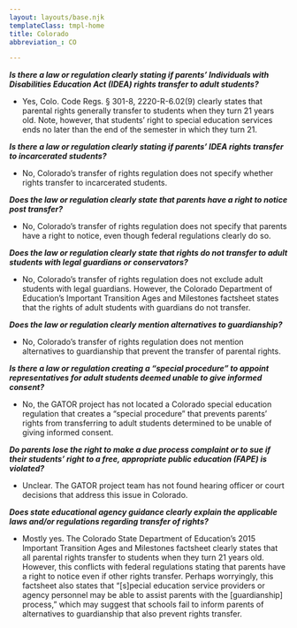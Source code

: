 ```yaml
---
layout: layouts/base.njk
templateClass: tmpl-home
title: Colorado
abbreviation_: CO

---
```

**_Is there a law or regulation clearly stating if parents’ Individuals with Disabilities Education Act (IDEA) rights transfer to adult students?_**

* Yes, Colo. Code Regs. § 301-8, 2220-R-6.02(9) clearly states that parental rights generally transfer to students when they turn 21 years old. Note, however, that students’ right to special education services ends no later than the end of the semester in which they turn 21.

**_Is there a law or regulation clearly stating if parents’ IDEA rights transfer to incarcerated students?_**

* No, Colorado’s transfer of rights regulation does not specify whether rights transfer to incarcerated students.

**_Does the law or regulation clearly state that parents have a right to notice post transfer?_**

* No, Colorado’s transfer of rights regulation does not specify that parents have a right to notice, even though federal regulations clearly do so.

**_Does the law or regulation clearly state that rights do not transfer to adult students with legal guardians or conservators?_**

* No, Colorado’s transfer of rights regulation does not exclude adult students with legal guardians. However, the Colorado Department of Education’s Important Transition Ages and Milestones factsheet states that the rights of adult students with guardians do not transfer.

**_Does the law or regulation clearly mention alternatives to guardianship?_**

* No, Colorado’s transfer of rights regulation does not mention alternatives to guardianship that prevent the transfer of parental rights.

**_Is there a law or regulation creating a “special procedure” to appoint representatives for adult students deemed unable to give informed consent?_**

* No, the GATOR project has not located a Colorado special education regulation that creates a “special procedure” that prevents parents’ rights from transferring to adult students determined to be unable of giving informed consent.

**_Do parents lose the right to make a due process complaint or to sue if their students’ right to a free, appropriate public education (FAPE) is violated?_**

* Unclear. The GATOR project team has not found hearing officer or court decisions that address this issue in Colorado.

**_Does state educational agency guidance clearly explain the applicable laws and/or regulations regarding transfer of rights?_**

* Mostly yes. The Colorado State Department of Education’s 2015 Important Transition Ages and Milestones factsheet clearly states that all parental rights transfer to students when they turn 21 years old. However, this conflicts with federal regulations stating that parents have a right to notice even if other rights transfer. Perhaps worryingly, this factsheet also states that “\[s\]pecial education service providers or agency personnel may be able to assist parents with the \[guardianship\] process,” which may suggest that schools fail to inform parents of alternatives to guardianship that also prevent rights transfer.